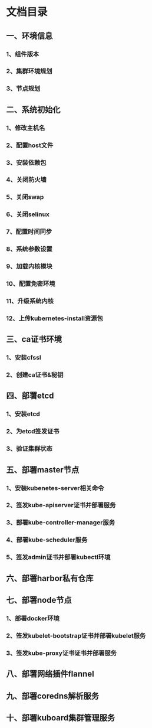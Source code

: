 # 文档目录

## 一、环境信息

### 1、组件版本

### 2、集群环境规划

### 3、节点规划

## 二、系统初始化

### 1、修改主机名

### 2、配置host文件

### 3、安装依赖包

### 4、关闭防火墙

### 5、关闭swap

### 6、关闭selinux

### 7、配置时间同步

### 8、系统参数设置

### 9、加载内核模块

### 10、配置免密环境

### 11、升级系统内核

### 12、上传kubernetes-install资源包

## 三、ca证书环境

### 1、安装cfssl

### 2、创建ca证书&秘钥

## 四、部署etcd

### 1、安装etcd

### 2、为etcd签发证书

### 3、验证集群状态

## 五、部署master节点

### 1、安装kubenetes-server相关命令

### 2、签发kube-apiserver证书并部署服务

### 3、部署kube-controller-manager服务

### 4、部署kube-scheduler服务

### 5、签发admin证书并部署kubectl环境

## 六、部署harbor私有仓库

## 七、部署node节点

### 1、部署docker环境

### 2、签发kubelet-bootstrap证书并部署kubelet服务

### 3、签发kube-proxy证书证书并部署服务

## 八、部署网络插件flannel

## 九、部署coredns解析服务

## 十、部署kuboard集群管理服务





